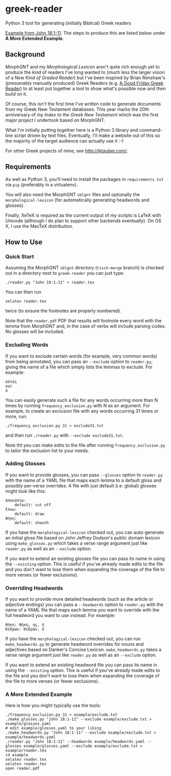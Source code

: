 # greek-reader

Python 3 tool for generating (initially Biblical) Greek readers

[Example from John 18:1-11](https://github.com/jtauber/greek-reader/raw/master/example/reader.pdf). The steps to produce this are listed below under **A More Extended Example**.


## Background

*MorphGNT* and my *Morphological Lexicon* aren't quite rich enough yet to
produce the kind of readers I've long wanted to (much less the larger vision of
a *New Kind of Graded Reader*) but I've been inspired by Brian Renshaw's
(presumably manually produced) Greek Readers (e.g. [A Good Friday Greek Reader](http://ntexegesis.com/blog/2014/4/18/a-good-friday-greek-reader-john-18-19))
to at least put together a tool to show what's possible now and then build on
it.

Of course, this isn't the first time I've written code to generate documents
from my Greek New Testament databases. This year marks the 20th anniversary of
my *Index to the Greek New Testament* which was the first major project I
undertook based on MorphGNT.

What I'm initially putting together here is a Python 3 library and command-line
script driven by text files. Eventually, I'll make a website out of this so the
majority of the target audience can actually use it :-)

For other Greek projects of mine, see <http://jktauber.com/>.


## Requirements

As well as Python 3, you'll need to install the packages in `requirements.txt`
via `pip` (preferably in a virtualenv).

You will also need the MorphGNT `sblgnt` files and optionally the
`morphological-lexicon` (for automatically generating headwords and glosses).

Finally, XeTeX is required as the current output of my scripts is LaTeX with
Unicode (although I do plan to support other backends eventually). On OS X, I
use the MacTeX distribution.


## How to Use


### Quick Start

Assuming the MorphGNT `sblgnt` directory (`tisch-merge` branch) is checked out
in a directory next to `greek-reader` you can just type:

    ./reader.py "John 18:1-11" > reader.tex

You can then run

    xelatex reader.tex

twice (to ensure the footnotes are properly numbered).

Note that the `reader.pdf` PDF that results will footnote every word with the
lemma from MorphGNT and, in the case of verbs will include parsing codes. No
glosses will be included.


### Excluding Words

If you want to exclude certain words (for example, very common words) from
being annotated, you can pass an `--exclude` option to `reader.py`, giving the
name of a file which simply lists the lemmas to exclude. For example:

    αὐτός
    καί
    ὁ

You can easily generate such a file for any words occurring more than N times
by running `frequency_exclusion.py` with N as an argument. For example, to
create an exclusion file with any words occurring 31 times or more, run:

    ./frequency_exclusion.py 31 > exclude31.txt

and then run `./reader.py` with `--exclude exclude31.txt`.

Note tht you can make edits to the file after running `frequency_exclusion.py`
to tailor the exclusion list to your needs.


### Adding Glosses

If you want to provide glosses, you can pass `--glosses` option to `reader.py`
with the name of a YAML file that maps each lemma to a default gloss and
possibly per-verse overrides. A file with just default (i.e. global) glosses
might look like this:

    ἀποκόπτω:
        default: cut off
    ἕλκω:
        default: draw
    θήκη:
        default: sheath

If you have the `morphological-lexicon` checked out, you can auto-generate an
initial gloss file based on John Jeffrey Dodson's public domain lexicon using
`make_glosses.py` which takes a verse range argument just like `reader.py` as
well as an `--exclude` option.

If you want to extend an existing glosses file you can pass its name in using
the `--existing` option. This is useful if you've already made edits to the file
and you don't want to lose them when expanding the coverage of the file to more
verses (or fewer exclusions).


### Overriding Headwords

If you want to provide more detailed headwords (such as the article or
adjective endings) you can pass a `--headwords` option to `reader.py` with the
name of a YAML file that maps each lemma you want to override with the full
headword you want to use instead. For example:

    θήκη: θήκη, ης, ἡ
    Κεδρών: Κεδρών, ὁ

If you have the `morphological-lexicon` checked out, you can run
`make_headwords.py` to generate headword overrides for nouns and adjectives
based on Danker's Concise Lexicon. `make_headwords.py` takes a verse range
argument just like `reader.py` as well as an `--exclude` option.

If you want to extend an existing headword file you can pass its name in using
the `--existing` option. This is useful if you've already made edits to the file
and you don't want to lose them when expanding the coverage of the file to more
verses (or fewer exclusions).


### A More Extended Example

Here is how you might typically use the tools:

    ./frequency_exclusion.py 31 > example/exclude.txt
    ./make_glosses.py "John 18:1-11" --exclude example/exclude.txt > example/glosses.yaml
    # edit example/glosses.yaml to your liking
    ./make_headwords.py "John 18:1-11" --exclude example/exclude.txt > example/headwords.yaml
    ./reader.py "John 18:1-11" --headwords example/headwords.yaml --glosses example/glosses.yaml --exclude example/exclude.txt > example/reader.tex
    cd example
    xelatex reader.tex
    xelatex reader.tex
    open reader.pdf
